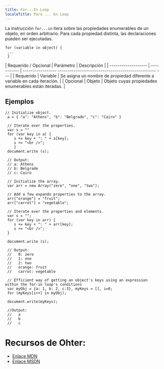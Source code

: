 ```yaml
---
title: For...In Loop
localeTitle: Para ... En Loop
---
```

La instrucción `for...in` itera sobre las propiedades enumerables de un objeto, en orden arbitrario. Para cada propiedad distinta, las declaraciones pueden ser ejecutadas.
```
for (variable in object) { 
 ... 
 } 
```

| Requerido / Opcional | Parámetro | Descripción | | ------------------- | ----------- | ----------------- -------------------------------------------------- --- | | Requerido | Variable | Se asigna un nombre de propiedad diferente a variable en cada iteración. | | Opcional | Objeto | Objeto cuyas propiedades enumerables están iteradas. |

## Ejemplos
```
// Initialize object. 
 a = { "a": "Athens", "b": "Belgrade", "c": "Cairo" } 
 
 // Iterate over the properties. 
 var s = "" 
 for (var key in a) { 
    s += key + ": " + a[key]; 
    s += "<br />"; 
    } 
 document.write (s); 
 
 // Output: 
 // a: Athens 
 // b: Belgrade 
 // c: Cairo 
 
 // Initialize the array. 
 var arr = new Array("zero", "one", "two"); 
 
 // Add a few expando properties to the array. 
 arr["orange"] = "fruit"; 
 arr["carrot"] = "vegetable"; 
 
 // Iterate over the properties and elements. 
 var s = ""; 
 for (var key in arr) { 
    s += key + ": " + arr[key]; 
    s += "<br />"; 
 } 
 
 document.write (s); 
 
 // Output: 
 //   0: zero 
 //   1: one 
 //   2: two 
 //   orange: fruit 
 //   carrot: vegetable 
 
 // Efficient way of getting an object's keys using an expression within the for-in loop's conditions 
 var myObj = {a: 1, b: 2, c:3}, myKeys = [], i=0; 
 for (myKeys[i++] in myObj); 
 
 document.write(myKeys); 
 
 //Output: 
 //   a 
 //   b 
 //   c 
```

# Recursos de Ohter:

*   [Enlace MDN](https://developer.mozilla.org/en-US/docs/Web/JavaScript/Reference/Statements/for…in)
*   [Enlace MSDN](https://msdn.microsoft.com/library/55wb2d34.aspx)